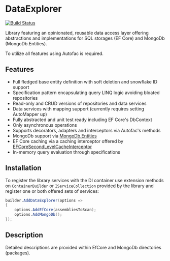 # DataExplorer

[![Build Status](https://github.com/MikyM/DataExplorer/actions/workflows/release.yml/badge.svg)](https://github.com/MikyM/DataExplorer/actions)

Library featuring an opinionated, reusable data access layer offering abstractions and implementations for SQL storages (EF Core) and MongoDb (MongoDb.Entities).

To utilize all features using Autofac is required.

## Features

- Full fledged base entity definition with soft deletion and snowflake ID support
- Specification pattern encapsulating query LINQ logic avoiding bloated repositories
- Read-only and CRUD versions of repositories and data services
- Data services with mapping support (currently requires setting AutoMapper up)
- Fully abstracted and unit test ready including EF Core's DbContext
- Only asynchronous operations
- Supports decorators, adapters and interceptors via Autofac's methods
- MongoDb support via [MongoDb.Entities](https://mongodb-entities.com/)
- EF Core caching via a caching interceptor offered by [EFCoreSecondLevelCacheInterceptor](https://github.com/VahidN/EFCoreSecondLevelCacheInterceptor)
- In-memory query evaluation through specifications

## Installation

To register the library services with the DI container use extension methods on `ContainerBuilder` or `IServiceCollection` provided by the library and register one or both offered sets of services:

```csharp
builder.AddDataExplorer(options => 
{
    options.AddEfCore(assembliesToScan);
    options.AddMongoDb();
});
```

## Description

Detailed descriptions are provided within EfCore and MongoDb directories (packages).

